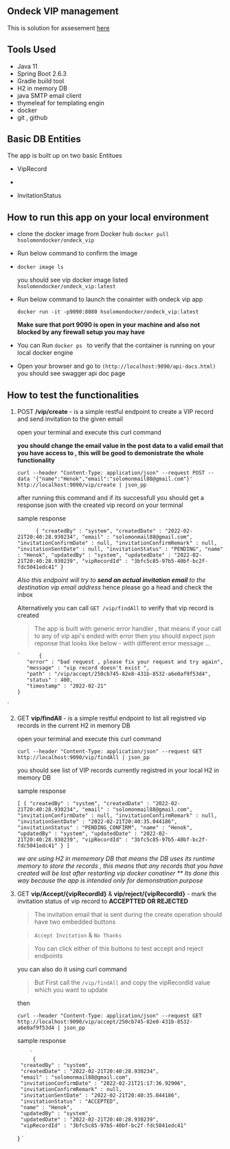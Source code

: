 ## Ondeck VIP management

This is solution for assesement [here](https://odteam.notion.site/odteam/No-Code-Infrastructure-Engineer-Take-Home-Test-0987b15357f941ab80ca79c16b23c9cd)

## Tools Used 
- Java 11 
- Spring Boot 2.6.3
- Gradle build tool 
- H2 in memory DB
- java SMTP email client 
- thymeleaf for templating engin 
- docker
- git , github 

## Basic DB Entities  
The app is built up on two basic Entitues 

- VipRecord 
-   


- InvitationStatus 



## How to run this app on your local environment 

- clone the docker image from Docker hub 
  ` docker pull hsolomondocker/ondeck_vip `
  
- Run below command to confirm the image 
- 
  ` docker image ls `
  
  you should see vip docker image listed `hsolomondocker/ondeck_vip:latest `
  
- Run below command to launch the conainter with ondeck vip app 
   
   ` docker run -it -p9090:8080 hsolomondocker/ondeck_vip:latest `
   
    **Make sure that port 9090 is open in your machine and also not blocked by any firewall setup you may have**
   
- You can Run `docker ps ` to verify that the container is running on your local docker engine
- Open your browser and go to `(http://localhost:9090/api-docs.html)` you should see swagger api doc page

## How to test the functionalities 

1)  POST  **/vip/create**  - is a simple restful endpoint to create a VIP record and send invitation to the given email 

      open your terminal and execute this curl command 

     **you should change the email value in the post data to a valid email that you have access to , this will be good to demonistrate the whole functionality**

      `curl --header "Content-Type: application/json" --request POST --data '{"name":"Henok","email":"solomonmail88@gmail.com"}' http://localhost:9090/vip/create | json_pp`

      after running this command and if its successfull you should get a response json with the created vip record on your terminal 
      
      sample response 

      `      {
         "createdBy" : "system",
         "createdDate" : "2022-02-21T20:40:28.930234",
         "email" : "solomonmail88@gmail.com",
         "invitationConfirmDate" : null,
         "invitationConfirmRemark" : null,
         "invitationSentDate" : null,
         "invitationStatus" : "PENDING",
         "name" : "Henok",
         "updatedBy" : "system",
         "updatedDate" : "2022-02-21T20:40:28.930239",
         "vipRecordId" : "3bfc5c85-97b5-40bf-bc2f-fdc5041edc41"
      }`

      
      
     

      *Also this endpoint will try to **send an actual invitation email** to the destination vip email address*
        hence please go a head and check the inbox

       Alternatively you can call `GET /vip/findAll` to verify that vip record is created

      > The app is built with generic error handler , that means if your call to any of vip api's ended with error then you should expect json reponse that looks like below - with different error message ...

        `      {
           "error" : "bad request , please fix your request and try again",
           "message" : "vip record doesn't exist ",
           "path" : "/vip/accept/250cb745-82e8-431b-8532-a6e0af9f53d4",
           "status" : 400,
           "timestamp" : "2022-02-21"
        }
`

2)  GET  **vip/findAll** - is a simple restful endpoint to list all registred vip records in the current H2 in memory DB

      open your terminal and execute this curl command 


      `curl --header "Content-Type: application/json" --request GET http://localhost:9090/vip/findAll | json_pp`


      you should see list of VIP records currently registred in your local H2 in memory DB 

      sample response 

      `
            [
         {
            "createdBy" : "system",
            "createdDate" : "2022-02-21T20:40:28.930234",
            "email" : "solomonmail88@gmail.com",
            "invitationConfirmDate" : null,
            "invitationConfirmRemark" : null,
            "invitationSentDate" : "2022-02-21T20:40:35.044186",
            "invitationStatus" : "PENDING_CONFIRM",
            "name" : "Henok",
            "updatedBy" : "system",
            "updatedDate" : "2022-02-21T20:40:28.930239",
            "vipRecordId" : "3bfc5c85-97b5-40bf-bc2f-fdc5041edc41"
         }
      ]
      `

    *we are using H2 in mememory DB that means the DB uses its runtime memory to store the records , this means that any records that you have created will be lost after restarting vip docker conatiner ** Its done this way because the app is intended only for demonstration purpose*

  
3)  GET  **vip/Accept/{vipRecordId}** & **vip/reject/{vipRecordId}** - mark the invitation status of vip record to **ACCEPTTED OR REJECTED**  

      > The invitation email that is sent during the create operation should have two embedded buttons 

      > `Accept Invitation` & `No Thanks `
      
      > You can click either of this buttons to test accept and reject endpoints 
      
      you can also do it using curl command 
      
      > But First call the `/vip/findAll` and copy the vipRecordId value which you want to update 

      then 

      `curl --header "Content-Type: application/json" --request GET http://localhost:9090/vip/accept/250cb745-82e8-431b-8532-a6e0af9f53d4 | json_pp`

       sample response 

            `
             {
         "createdBy" : "system",
         "createdDate" : "2022-02-21T20:40:28.930234",
         "email" : "solomonmail88@gmail.com",
         "invitationConfirmDate" : "2022-02-21T21:17:36.92906",
         "invitationConfirmRemark" : null,
         "invitationSentDate" : "2022-02-21T20:40:35.044186",
         "invitationStatus" : "ACCEPTED",
         "name" : "Henok",
         "updatedBy" : "system",
         "updatedDate" : "2022-02-21T20:40:28.930239",
         "vipRecordId" : "3bfc5c85-97b5-40bf-bc2f-fdc5041edc41"
      }
      `
    
    
